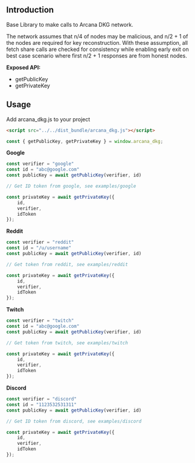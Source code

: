 ## Introduction

Base Library to make calls to Arcana DKG network.

The network assumes that n/4 of nodes may be malicious, and n/2 + 1 of the nodes are required for key reconstruction. With these assumption, all fetch share calls are checked for consistency while enabling early exit on best case scenario where first n/2 + 1 responses are from honest nodes.

**Exposed API:**
- getPublicKey
- getPrivateKey


## Usage

Add arcana_dkg.js to your project

```html
<script src="../../dist_bundle/arcana_dkg.js"></script>
```

```js
const { getPublicKey, getPrivateKey } = window.arcana_dkg;
```

**Google**
```js
const verifier = "google"
const id = "abc@google.com"
const publicKey = await getPublicKey(verifier, id)

// Get ID token from google, see examples/google

const privateKey = await getPrivateKey({
	id,
	verifier,
	idToken
});
```

**Reddit**
```js
const verifier = "reddit"
const id = "/u/username"
const publicKey = await getPublicKey(verifier, id)

// Get token from reddit, see examples/reddit

const privateKey = await getPrivateKey({
	id,
	verifier,
	idToken
});
```

**Twitch**
```js
const verifier = "twitch"
const id = "abc@google.com"
const publicKey = await getPublicKey(verifier, id)

// Get token from twitch, see examples/twitch

const privateKey = await getPrivateKey({
	id,
	verifier,
	idToken
});
```

**Discord**
```js
const verifier = "discord"
const id = "1123532531311"
const publicKey = await getPublicKey(verifier, id)

// Get ID token from discord, see examples/discord

const privateKey = await getPrivateKey({
	id,
	verifier,
	idToken
});
```
